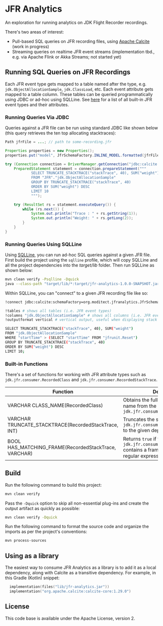 # JFR Analytics

An exploration for running analytics on JDK Flight Recorder recordings.

There's two areas of interest:

* Pull-based SQL queries on JFR recording files, using [Apache Calcite](https://calcite.apache.org/) (work in progress)
* Streaming queries on realtime JFR event streams (implementation tbd., e.g. via Apache Flink or Akka Streams; not started yet)

## Running SQL Queries on JFR Recordings

Each JFR event type gets mapped to a table named after the type, e.g. `jdk.ObjectAllocationSample`, `jdk.ClassLoad`, etc.
Each event attribute gets mapped to a table column.
These tables can be queried programmatically using JDBC or ad-hoc using SQLLine.
See [here](https://bestsolution-at.github.io/jfr-doc/openjdk-17.html) for a list of all built-in JFR event types and their attributes.

### Running Queries Via JDBC

Queries against a JFR file can be run using standard JDBC like shown below
(this query retrieves the ten top allocating stacktraces):

```java
Path jfrFile = ...; // path to some-recording.jfr

Properties properties = new Properties();
properties.put("model", JfrSchemaFactory.INLINE_MODEL.formatted(jfrFile));

try (Connection connection = DriverManager.getConnection("jdbc:calcite:", properties)) {
    PreparedStatement statement = connection.prepareStatement("""
            SELECT TRUNCATE_STACKTRACE("stackTrace", 40), SUM("weight")
            FROM "JFR"."jdk.ObjectAllocationSample"
            GROUP BY TRUNCATE_STACKTRACE("stackTrace", 40)
            ORDER BY SUM("weight") DESC
            LIMIT 10
            """);

    try (ResultSet rs = statement.executeQuery()) {
        while (rs.next()) {
            System.out.println("Trace : " + rs.getString(1));
            System.out.println("Weight: " + rs.getLong(2));
        }
    }
}
```

### Running Queries Using SQLLine

Using [SQLLine](https://julianhyde.github.io/sqlline/manual.html), you can run ad-hoc SQL queries against a given JFR file.
First build the project using the `sqlline` profile, which will copy SQLLine and all the project dependencies into the _target/lib_ folder.
Then run SQLLine as shown below:

```bash
mvn clean verify -Psqlline -Dquick
java --class-path "target/lib/*:target/jfr-analytics-1.0.0-SNAPSHOT.jar" sqlline.SqlLine
```

Within SQLLine, you can "connect" to a given JFR recording file like so:

```bash
!connect jdbc:calcite:schemaFactory=org.moditect.jfranalytics.JfrSchemaFactory;schema.file=src/test/resources/object-allocations.jfr dummy dummy

!tables # shows all tables (i.e. JFR event types)
!columns "jdk.ObjectAllocationSample" # shows all columns (i.e. JFR event attributes)
!outputformat vertical # vertical output, useful when displaying stack traces

SELECT TRUNCATE_STACKTRACE("stackTrace", 40), SUM("weight")
FROM "jdk.ObjectAllocationSample"
WHERE "startTime" > (SELECT "startTime" FROM "jfrunit.Reset")
GROUP BY TRUNCATE_STACKTRACE("stackTrace", 40)
ORDER BY SUM("weight") DESC
LIMIT 10;
```

### Built-in Functions

There's a set of functions for working with JFR attribute types such as `jdk.jfr.consumer.RecordedClass` and `jdk.jfr.consumer.RecordedStackTrace`.

| Function                                             | Description                                                                                    |
| ---------------------------------------------------- | ---------------------------------------------------------------------------------------------- |
| VARCHAR CLASS_NAME(RecordedClass)                    | Obtains the fully-qualified class name from the given `jdk.jfr.consumer.RecordedClass`         |
| VARCHAR TRUNCATE_STACKTRACE(RecordedStackTrace, INT) | Truncates the stacktrace of the given `jdk.jfr.consumer.RecordedStackTrace` to the given depth |
| BOOL HAS_MATCHING_FRAME(RecordedStackTrace, VARCHAR) | Returns `true` if the given `jdk.jfr.consumer.RecordedStackTrace` contains a frame matching the given regular expression, `false` otherwise |

## Build

Run the following command to build this project:

```bash
mvn clean verify
```

Pass the `-Dquick` option to skip all non-essential plug-ins and create the output artifact as quickly as possible:

```bash
mvn clean verify -Dquick
```

Run the following command to format the source code and organize the imports as per the project's conventions:

```bash
mvn process-sources
```

## Using as a library

The easiest way to consume JFR Analytics as a library is to add it as a local dependency, along with Calcite
as a transitive dependency. For example, in this Gradle (Kotlin) snippet:

```kotlin
  implementation(files("lib/jfr-analytics.jar"))
  implementation("org.apache.calcite:calcite-core:1.29.0")
```

## License

This code base is available under the Apache License, version 2.
